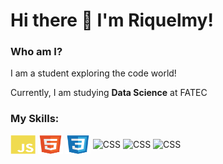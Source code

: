 <h1>Hi there 👋 I'm Riquelmy!</h1> 

### Who am I?
I am a student exploring the code world!

Currently, I am studying **Data Science** at FATEC

### My Skills:   
  <div style="display: inline_block">
    <img align="center" alt="JS" height="30" width="40" src="https://raw.githubusercontent.com/devicons/devicon/master/icons/javascript/javascript-plain.svg">
    <img align="center" alt="HTML" height="30" width="40" src="https://raw.githubusercontent.com/devicons/devicon/master/icons/html5/html5-original.svg">
    <img align="center" alt="CSS" height="30" width="40" src="https://raw.githubusercontent.com/devicons/devicon/master/icons/css3/css3-original.svg">
    <img align="center" alt="CSS" height="30" width="40" src="https://cdn.jsdelivr.net/gh/devicons/devicon/icons/csharp/csharp-original.svg">
    <img align="center" alt="CSS" height="30" width="40" src="https://cdn.jsdelivr.net/gh/devicons/devicon/icons/java/java-original.svg" />
    <img align="center" alt="CSS" height="30" width="40" src="https://cdn.jsdelivr.net/gh/devicons/devicon@latest/icons/git/git-original.svg" />
  </div>
